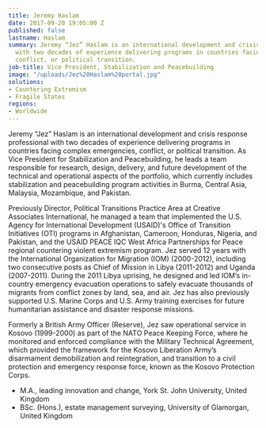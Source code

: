 ```yaml
---
title: Jeremy Haslam
date: 2017-09-20 19:05:00 Z
published: false
lastname: Haslam
summary: Jeremy “Jez” Haslam is an international development and crisis response professional
  with two decades of experience delivering programs in countries facing complex emergencies,
  conflict, or political transition.
job-title: Vice President, Stabilization and Peacebuilding
image: "/uploads/Jez%20Haslam%20portal.jpg"
solutions:
- Countering Extremism
- Fragile States
regions:
- Worldwide
---
```


Jeremy “Jez” Haslam is an international development and crisis response professional with two decades of experience delivering programs in countries facing complex emergencies, conflict, or political transition. As Vice President for Stabilization and Peacebuilding, he leads a team responsible for research, design, delivery, and future development of the technical and operational aspects of the portfolio, which currently includes stabilization and peacebuilding program activities in Burma, Central Asia, Malaysia, Mozambique, and Pakistan.

Previously Director, Political Transitions Practice Area at Creative Associates International, he managed a team that implemented the U.S. Agency for International Development (USAID)'s Office of Transition Initiatives (OTI) programs in Afghanistan, Cameroon, Honduras, Nigeria, and Pakistan, and the USAID PEACE IQC West Africa Partnerships for Peace regional countering violent extremism program. Jez served 12 years with the International Organization for Migration (IOM) (2000-2012), including two consecutive posts as Chief of Mission in Libya (2011-2012) and Uganda (2007-2011). During the 2011 Libya uprising, he designed and led IOM’s in-country emergency evacuation operations to safely evacuate thousands of migrants from conflict zones by land, sea, and air. Jez has also previously supported U.S. Marine Corps and U.S. Army training exercises for future humanitarian assistance and disaster response missions.

Formerly a British Army Officer (Reserve), Jez saw operational service in Kosovo (1999-2000) as part of the NATO Peace Keeping Force, where he monitored and enforced compliance with the Military Technical Agreement, which provided the framework for the Kosovo Liberation Army’s disarmament demobilization and reintegration, and transition to a civil protection and emergency response force, known as the Kosovo Protection Corps.
 
* M.A., leading innovation and change, York St. John University, United Kingdom
* BSc. (Hons.), estate management surveying, University of Glamorgan, United Kingdom